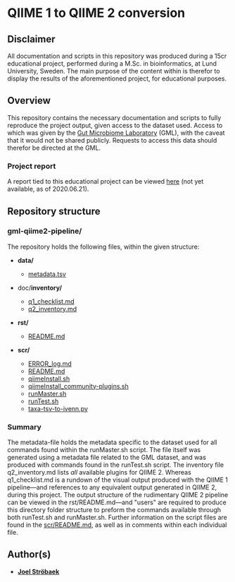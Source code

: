 # QIIME 1 to QIIME 2 conversion

## Disclaimer

All documentation and scripts in this repository was produced during a 15cr educational project, performed during a M.Sc. in bioinformatics, at Lund University, Sweden. The main purpose of the content within is therefor to display the results of the aforementioned project, for educational purposes.

## Overview

This repository contains the necessary documentation and scripts to fully reproduce the project output, given access to the dataset used. Access to which was given by the [Gut Microbiome Laboratory](https://portal.research.lu.se/portal/en/projects/gut-micr\obiome-laboratory\(506d4dc7-f20e-4e33-8824-1ca3f1313925\).html) (GML), with the caveat that it would not be shared publicly. Requests to access this data should therefor be directed at the GML.

### Project report

A report tied to this educational project can be viewed [here]() (not yet available, as of 2020.06.21).

## Repository structure

### gml-qiime2-pipeline/

The repository holds the following files, within the given structure:

- __data/__
    - [metadata.tsv](./data/metadata.tsv)


- doc/__inventory/__
    - [q1_checklist.md](./doc/inventory/q1_checklist.md)
    - [q2_inventory.md](./doc/inventory/q2_inventory.md)


- __rst/__
    - [README.md](./rst/README.md)


- __scr/__
    - [ERROR_log.md](./scr/ERROR_log.md)
    - [README.md](./scr/README.md)
    - [qiimeInstall.sh](./scr/qiimeInstall.sh)
    - [qiimeInstall_community-plugins.sh](./scr/qiimeInstall_community-plugins.sh)
    - [runMaster.sh](./scr/runMaster.sh)
    - [runTest.sh](./scr/runTest.sh)
    - [taxa-tsv-to-ivenn.py](./scr/taxa-tsv-to-ivenn.py)

### Summary

The metadata-file holds the metadata specific to the dataset used for all commands found within the runMaster.sh script. The file itself was generated using a metadata file related to the GML dataset, and was produced with commands found in the runTest.sh script. The inventory file q2_inventory.md lists _all_ available plugins for QIIME 2. Whereas q1_checklist.md is a rundown of the visual output produced with the QIIME 1 pipeline—and references to any equivalent output generated in QIIME 2, during this project. The output structure of the rudimentary QIIME 2 pipeline can be viewed in the rst/README.md—and "users" are required to produce this directory folder structure to preform the commands available through both runTest.sh and runMaster.sh. Further information on the script files are found in the [scr/README.md](./scr/README.md), as well as in comments within each individual file.

## Author(s)

* [**Joel Ströbaek**](mailto:jo0348st-s@student.lu.se)
